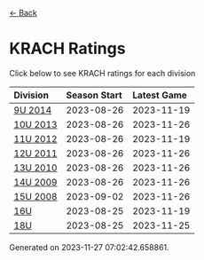 [<- Back](../readme.md)
# KRACH Ratings
Click below to see KRACH ratings for each division

| Division | Season Start | Latest Game |
| :-- | :-- | :-- |
| [9U 2014](9U-2014-ratings.md) | 2023-08-26 | 2023-11-19 |
| [10U 2013](10U-2013-ratings.md) | 2023-08-26 | 2023-11-26 |
| [11U 2012](11U-2012-ratings.md) | 2023-08-26 | 2023-11-19 |
| [12U 2011](12U-2011-ratings.md) | 2023-08-26 | 2023-11-26 |
| [13U 2010](13U-2010-ratings.md) | 2023-08-26 | 2023-11-26 |
| [14U 2009](14U-2009-ratings.md) | 2023-08-26 | 2023-11-26 |
| [15U 2008](15U-2008-ratings.md) | 2023-09-02 | 2023-11-26 |
| [16U](16U-ratings.md) | 2023-08-25 | 2023-11-19 |
| [18U](18U-ratings.md) | 2023-08-25 | 2023-11-25 |

Generated on 2023-11-27 07:02:42.658861.
